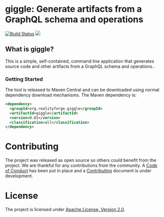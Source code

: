 # giggle: Generate artifacts from a GraphQL schema and operations

[![Build Status](https://secure.travis-ci.org/realityforge/giggle.svg?branch=master)](http://travis-ci.org/realityforge/giggle)
[<img src="https://img.shields.io/maven-central/v/org.realityforge.giggle/giggle.svg?label=latest%20release"/>](http://search.maven.org/#search%7Cga%7C1%7Cg%3A%22org.realityforge.giggle%22%20a%3A%22revapi.diff%22)

## What is giggle?

This is a simple, self-contained, command line application that generates source code and other artifacts
from a GraphQL schema and operations..

### Getting Started

The tool is released to Maven Central and can be downloaded using normal dependency download mechanisms.
The Maven dependency is:

```xml
<dependency>
  <groupId>org.realityforge.giggle</groupId>
  <artifactId>giggle</artifactId>
  <version>0.01</version>
  <classification>all</classification>
</dependency>
```

# Contributing

The project was released as open source so others could benefit from the project. We are thankful for any
contributions from the community. A [Code of Conduct](CODE_OF_CONDUCT.md) has been put in place and
a [Contributing](CONTRIBUTING.md) document is under development.

# License

The project is licensed under [Apache License, Version 2.0](LICENSE).
